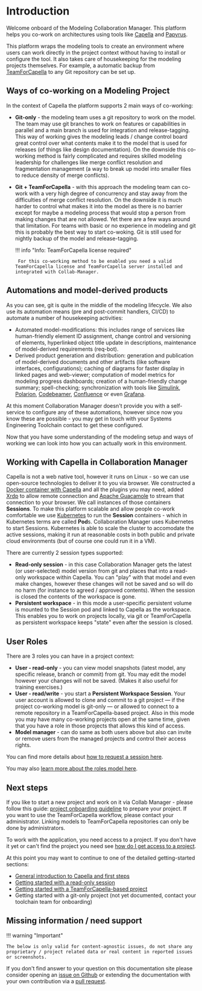 <!--
 ~ SPDX-FileCopyrightText: Copyright DB Netz AG and the capella-collab-manager contributors
 ~ SPDX-License-Identifier: Apache-2.0
 -->

# Introduction

Welcome onboard of the Modeling Collaboration Manager. This platform helps you co-work on architectures using tools like [Capella](https://www.eclipse.org/capella/) and [Papyrus](https://www.eclipse.org/papyrus/).

This platform wraps the modeling tools to create an environment where users can work directly in the project context without having to install or configure the tool. It also takes care of housekeeping for the modeling projects themselves. For example, a automatic backup from [TeamForCapella](https://www.obeosoft.com/en/team-for-capella) to any Git repository can be set up.

## Ways of co-working on a Modeling Project

In the context of Capella the platform supports 2 main ways of co-working:

 - **Git-only** - the modeling team uses a git repository to work on the model. The team may use git branches to work on features or capabilities in parallel and a main branch is used for integration and release-tagging. This way of working gives the modeling leads / change control board great control over what contents make it to the model that is used for releases (of things like design documentation). On the downside this co-working method is fairly complicated and requires skilled modeling leadership for challenges like merge conflict resolution and fragmentation management (a way to break up model into smaller files to reduce density of merge conflicts).
 - **Git + TeamForCapella** - with this approach the modeling team can co-work with a very high degree of concurrency and stay away from the difficulties of merge conflict resolution. On the downside it is much harder to control what makes it into the model as there is no barrier except for maybe a modeling process that would stop a person from making changes that are not allowed. Yet there are a few ways around that limitation. For teams with basic or no experience in modeling and git this is probably the best way to start co-woking. Git is still used for nightly backup of the model and release-tagging.

    !!! info "Info: TeamForCapella license required"

        For this co-working method to be enabled you need a valid TeamForCapella license and TeamForCapella server installed and integrated with Collab-Manager.

## Automations and model-derived products

As you can see, git is quite in the middle of the modeling lifecycle. We also use its automation means (pre and post-commit handlers, CI/CD) to automate a number of housekeeping activities:

- Automated model-modifications: this includes range of services like human-friendly element ID assignment, change control and versioning of elements, hyperlinked object title update in descriptions, maintenance of model-derived requirements (req-bot).
- Derived product generation and distribution: generation and publication of model-derived documents and other artifacts (like software interfaces, configurations); caching of diagrams for faster display in linked pages and web-viewer; computation of model metrics for modeling progress dashboards; creation of a human-friendly change summary; spell-checking; synchronization with tools like [Simulink](https://mathworks.com/products/simulink.html), [Polarion](https://polarion.plm.automation.siemens.com/), [Codebeamer](https://codebeamer.com/), [Confluence](https://www.atlassian.com/software/confluence) or even [Grafana](https://grafana.com/).

At this moment Collaboration Manager doesn't provide you with a self-service to configure any of these automations, however since now you know these are possible - you may get in touch with your Systems Engineering Toolchain contact to get these configured.

Now that you have some understanding of the modeling setup and ways of working we can look into how you can actually work in this environment.


## Working with Capella in Collaboration Manager

Capella is not a web native tool, however it runs on Linux - so we can use open-source technologies to deliver it to you via browser. We constructed a [Docker container with Capella](https://github.com/DSD-DBS/capella-dockerimages) and all the plugins you may need, added [Xrdp](http://xrdp.org/) to allow remote connection and [Apache Guacamole](https://guacamole.apache.org/) to stream that connection to your browser. We call instances of those containers **Sessions**. To make this platform scalable and allow people co-work comfortable we use [Kubernetes](https://kubernetes.io/) to run the **Session** containers - which in Kubernetes terms are called **Pod**s. Collaboration Manager uses Kubernetes to start Sessions. Kubernetes is able to scale the cluster to accomodate the active sessions, making it run at reasonable costs in both public and private cloud environments (but of course one could run it in a VM).

There are currently 2 session types supported:

* **Read-only session** - in this case Collaboration Manager gets the latest (or user-selected) model version from git and places that into a read-only workspace within Capella. You can "play" with that model and even make changes, however these changes will not be saved and so will do no harm (for instance to agreed / approved contents). When the session is closed the contents of the workspace is gone.
* **Persistent workspace** - in this mode a user-specific persistent volume is mounted to the Session pod and linked to Capella as the workspace. This enables you to work on projects locally, via git or TeamForCapella as persistent workspace keeps "state" even after the session is closed.


## User Roles

There are 3 roles you can have in a project context:

- **User - read-only** - you can view model snapshots (latest model, any specific release, branch or commit) from git. You may edit the model however your changes will not be saved. (Makes it also useful for training exercises.)
- **User - read/write** - you start a **Persistent Workspace Session**. Your user account is allowed to clone and commit to a git project — if the project co-working model is git-only — or allowed to connect to a remote repository in a TeamForCapella-based project. Also in this mode you may have many co-working projects open at the same time, given that you have a role in those projects that allows this kind of access.
- **Model manager** - can do same as both users above but also can invite or remove users from the managed projects and control their access rights.

You can find more details about [how to request a session here](sessions/request.md).

You may also [learn more about the roles model here](projects/roles.md).

## Next steps

If you like to start a new project and work on it via Collab Manager - please follow this guide: [project onboarding guideline](projects/new.md) to prepare your project.
If you want to use the TeamForCapella workflow, please contact your administrator. Linking models to TeamForCapella repositories can only be done by administrators.

To work with the application, you need access to a project. If you don't have it yet or can't find the project you need see [how do I get access to a project](projects/access.md).

At this point you may want to continue to one of the detailed getting-started sections:

- [General introduction to Capella and first steps](getting-started/capella-intro.md)
- [Getting started with a read-only session](sessions/types/read-only.md)
- [Getting started with a TeamForCapella-based project](sessions/types/persistent.md)
- Getting started with a git-only project (not yet documented, contact your toolchain team for onboarding)

## Missing information / need support

!!! warning "Important"

    The below is only valid for content-agnostic issues, do not share any proprietary / project related data or real content in reported issues or screenshots.

If you don't find answer to your question on this documentation site please consider opening an [issue on Github](https://github.com/DSD-DBS/capella-collab-manager/issues) or extending the documentation with your own contribution via a [pull request](https://github.com/DSD-DBS/capella-collab-manager/pulls).
